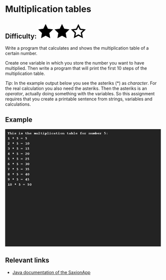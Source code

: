 # Multiplication tables
## Difficulty: ![Filled](../resources/star-filled.svg) ![Outlined](../resources/star-filled.svg) ![Outlined](../resources/star-outlined.svg) 

Write a program that calculates and shows the multiplication table of a certain number.

Create one variable in which you store the number you want to have multiplied. Then write a program that will print the first 10 steps of the multiplication table.

_Tip_: In the example output below you see the asteriks (*) as _character_. For the real calculation you also need the asteriks. Then the asteriks is an _operator_, actually doing something with the variables. So this assignment requires that you create a printable sentence from strings, variables and calculations.

## Example
![Example](sample_output.png)

## Relevant links
* [Java documentation of the SaxionApp](https://saxionapp.hboictlab.nl/nl/saxion/app/SaxionApp.html)



